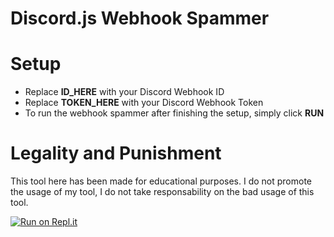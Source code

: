 # Discord.js Webhook Spammer

# Setup
  - Replace **ID_HERE** with your Discord Webhook ID
  - Replace **TOKEN_HERE** with your Discord Webhook Token
  - To run the webhook spammer after finishing the setup, simply click **RUN**

# Legality and Punishment

This tool here has been made for educational purposes. I do not promote the usage of my tool, I do not take responsability on the bad usage of this tool.



[![Run on Repl.it](https://replit.com/github/tthomxs/Discord.js-Webhook-Spammer)](https://replit.com/github/tthomxs/Discord.js-Webhook-Spammer)
